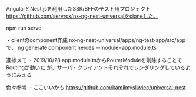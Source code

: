 AngularとNest.jsを利用したSSR/BFFのテスト用プロジェクト
https://github.com/servrox/nx-ng-nest-universalをcloneした。

npm run serve


・clientのcomponent作成
nx-ng-nest-universal/apps/ng-test-app/src/appで、
ng generate component heroes --module=app.module.ts


進捗メモ
・2019/10/28
app.module.tsからRouterModuleを削除することでRoutingが動いた
が、サーバ・クライアントそれぞれでレンダリングしているようにみえる



色々参考
・ここいいかも
https://github.com/kamilmysliwiec/universal-nest

